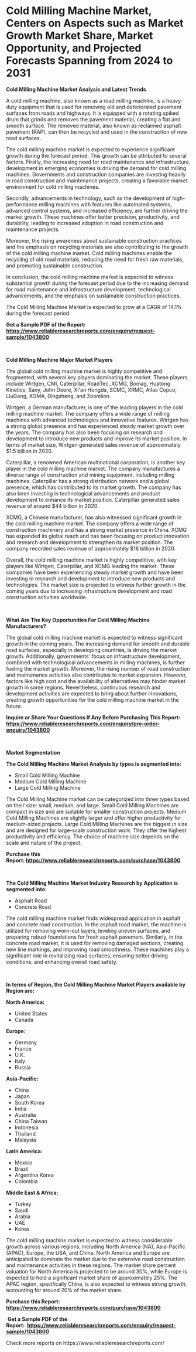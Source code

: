 <p><h1>Cold Milling Machine Market, Centers on Aspects such as Market Growth Market Share, Market Opportunity, and Projected Forecasts Spanning from 2024 to 2031</h1></p><p><strong>Cold Milling Machine Market Analysis and Latest Trends</strong></p>
<p><p>A cold milling machine, also known as a road milling machine, is a heavy-duty equipment that is used for removing old and deteriorated pavement surfaces from roads and highways. It is equipped with a rotating spiked drum that grinds and removes the pavement material, creating a flat and smooth surface. The removed material, also known as reclaimed asphalt pavement (RAP), can then be recycled and used in the construction of new road surfaces.</p><p>The cold milling machine market is expected to experience significant growth during the forecast period. This growth can be attributed to several factors. Firstly, the increasing need for road maintenance and infrastructure development in emerging economies is driving the demand for cold milling machines. Governments and construction companies are investing heavily in road construction and maintenance projects, creating a favorable market environment for cold milling machines.</p><p>Secondly, advancements in technology, such as the development of high-performance milling machines with features like automated systems, advanced control systems, and increased efficiency, are further driving the market growth. These machines offer better precision, productivity, and durability, leading to increased adoption in road construction and maintenance projects.</p><p>Moreover, the rising awareness about sustainable construction practices and the emphasis on recycling materials are also contributing to the growth of the cold milling machine market. Cold milling machines enable the recycling of old road materials, reducing the need for fresh raw materials, and promoting sustainable construction.</p><p>In conclusion, the cold milling machine market is expected to witness substantial growth during the forecast period due to the increasing demand for road maintenance and infrastructure development, technological advancements, and the emphasis on sustainable construction practices.</p><p>The Cold Milling Machine Market is expected to grow at a CAGR of 14.1% during the forecast period.</p></p>
<p><strong>Get a Sample PDF of the Report:&nbsp; <a href="https://www.reliableresearchreports.com/enquiry/request-sample/1043800">https://www.reliableresearchreports.com/enquiry/request-sample/1043800</a></strong></p>
<p>&nbsp;</p>
<p><strong>Cold Milling Machine Major Market Players</strong></p>
<p><p>The global cold milling machine market is highly competitive and fragmented, with several key players dominating the market. These players include Wirtgen, CMI, Caterpillar, RoadTec, XCMG, Bomag, Huatong Kinetics, Sany, John Deere, Xi'an Hongda, SCMC, XRMC, Atlas Copco, LiuGong, XGMA, Dingsheng, and Zoomlion.</p><p>Wirtgen, a German manufacturer, is one of the leading players in the cold milling machine market. The company offers a wide range of milling machines with advanced technologies and innovative features. Wirtgen has a strong global presence and has experienced steady market growth over the years. The company has also been focusing on research and development to introduce new products and improve its market position. In terms of market size, Wirtgen generated sales revenue of approximately $1.5 billion in 2020.</p><p>Caterpillar, a renowned American multinational corporation, is another key player in the cold milling machine market. The company manufactures a diverse range of construction and mining equipment, including milling machines. Caterpillar has a strong distribution network and a global presence, which has contributed to its market growth. The company has also been investing in technological advancements and product development to enhance its market position. Caterpillar generated sales revenue of around $44 billion in 2020.</p><p>XCMG, a Chinese manufacturer, has also witnessed significant growth in the cold milling machine market. The company offers a wide range of construction machinery and has a strong market presence in China. XCMG has expanded its global reach and has been focusing on product innovation and research and development to strengthen its market position. The company recorded sales revenue of approximately $16 billion in 2020.</p><p>Overall, the cold milling machine market is highly competitive, with key players like Wirtgen, Caterpillar, and XCMG leading the market. These companies have been experiencing steady market growth and have been investing in research and development to introduce new products and technologies. The market size is projected to witness further growth in the coming years due to increasing infrastructure development and road construction activities worldwide.</p></p>
<p>&nbsp;</p>
<p><strong>What Are The Key Opportunities For Cold Milling Machine Manufacturers?</strong></p>
<p><p>The global cold milling machine market is expected to witness significant growth in the coming years. The increasing demand for smooth and durable road surfaces, especially in developing countries, is driving the market growth. Additionally, governments' focus on infrastructure development, combined with technological advancements in milling machines, is further fueling the market growth. Moreover, the rising number of road construction and maintenance activities also contributes to market expansion. However, factors like high cost and the availability of alternatives may hinder market growth in some regions. Nevertheless, continuous research and development activities are expected to bring about further innovations, creating growth opportunities for the cold milling machine market in the future.</p></p>
<p><strong>Inquire or Share Your Questions If Any Before Purchasing This Report: <a href="https://www.reliableresearchreports.com/enquiry/pre-order-enquiry/1043800">https://www.reliableresearchreports.com/enquiry/pre-order-enquiry/1043800</a></strong></p>
<p>&nbsp;</p>
<p><strong>Market Segmentation</strong></p>
<p><strong>The Cold Milling Machine Market Analysis by types is segmented into:</strong></p>
<p><ul><li>Small Cold Milling Machine</li><li>Medium Cold Milling Machine</li><li>Large Cold Milling Machine</li></ul></p>
<p><p>The Cold Milling Machine market can be categorized into three types based on their size: small, medium, and large. Small Cold Milling Machines are compact in size and are suitable for smaller construction projects. Medium Cold Milling Machines are slightly larger and offer higher productivity for medium-sized projects. Large Cold Milling Machines are the biggest in size and are designed for large-scale construction work. They offer the highest productivity and efficiency. The choice of machine size depends on the scale and nature of the project.</p></p>
<p><strong>Purchase this Report:&nbsp;<a href="https://www.reliableresearchreports.com/purchase/1043800">https://www.reliableresearchreports.com/purchase/1043800</a></strong></p>
<p>&nbsp;</p>
<p><strong>The Cold Milling Machine Market Industry Research by Application is segmented into:</strong></p>
<p><ul><li>Asphalt Road</li><li>Concrete Road</li></ul></p>
<p><p>The cold milling machine market finds widespread application in asphalt and concrete road construction. In the asphalt road market, the machine is utilized for removing worn-out layers, leveling uneven surfaces, and preparing robust foundations for fresh asphalt pavement. Similarly, in the concrete road market, it is used for removing damaged sections, creating new line markings, and improving road smoothness. These machines play a significant role in revitalizing road surfaces, ensuring better driving conditions, and enhancing overall road safety.</p></p>
<p>&nbsp;</p>
<p><strong>In terms of Region, the Cold Milling Machine Market Players available by Region are:</strong></p>
<p>
    <p> <strong> North America: </strong>
        <ul>
            <li>United States</li>
            <li>Canada</li>
        </ul>
        </p> 
    <p> <strong> Europe: </strong>
        <ul>
            <li>Germany</li>
            <li>France</li>
            <li>U.K.</li>
            <li>Italy</li>
            <li>Russia</li>
        </ul>
        </p> 
    <p> <strong> Asia-Pacific: </strong>
        <ul>
            <li>China</li>
            <li>Japan</li>
            <li>South Korea</li>
            <li>India</li>
            <li>Australia</li>
            <li>China Taiwan</li>
            <li>Indonesia</li>
            <li>Thailand</li>
            <li>Malaysia</li>
        </ul>
        </p> 
    <p> <strong> Latin America: </strong>
        <ul>
            <li>Mexico</li>
            <li>Brazil</li>
            <li>Argentina Korea</li>
            <li>Colombia</li>
        </ul>
        </p> 
    <p> <strong> Middle East & Africa: </strong>
        <ul>
            <li>Turkey</li>
            <li>Saudi</li>
            <li>Arabia</li>
            <li>UAE</li>
            <li>Korea</li>
        </ul>
    </p>
    </p>
<p><p>The cold milling machine market is expected to witness considerable growth across various regions, including North America (NA), Asia-Pacific (APAC), Europe, the USA, and China. North America and Europe are anticipated to dominate the market due to the extensive road construction and maintenance activities in these regions. The market share percent valuation for North America is projected to be around 30%, while Europe is expected to hold a significant market share of approximately 25%. The APAC region, specifically China, is also expected to witness strong growth, accounting for around 20% of the market share.</p></p>
<p><strong>Purchase this Report: <a href="https://www.reliableresearchreports.com/purchase/1043800">https://www.reliableresearchreports.com/purchase/1043800</a></strong></p>
<p>&nbsp;<strong>Get a Sample PDF of the Report:&nbsp;&nbsp;<a href="https://www.reliableresearchreports.com/enquiry/request-sample/1043800">https://www.reliableresearchreports.com/enquiry/request-sample/1043800</a></strong></p>
<p><strong></strong></p>
<p>Check more reports on https://www.reliableresearchreports.com/</p>